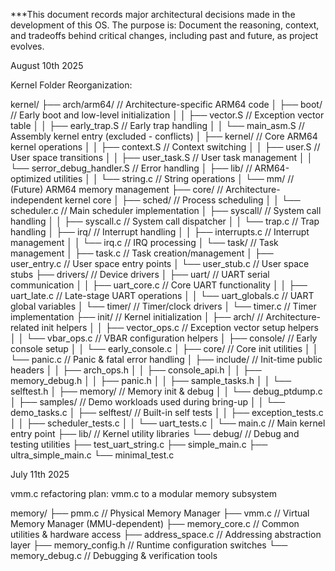 ***This document records major architectural decisions made in the development of this OS. The purpose is: Document the reasoning, context, and tradeoffs behind critical changes, including past and future, as project evolves.

August 10th 2025

Kernel Folder Reorganization:

kernel/
├── arch/arm64/           // Architecture-specific ARM64 code
│   ├── boot/            // Early boot and low-level initialization
│   │   ├── vector.S     // Exception vector table
│   │   ├── early_trap.S // Early trap handling
│   │   └── main_asm.S   // Assembly kernel entry (excluded - conflicts)
│   ├── kernel/          // Core ARM64 kernel operations
│   │   ├── context.S    // Context switching
│   │   ├── user.S       // User space transitions
│   │   ├── user_task.S  // User task management
│   │   └── serror_debug_handler.S // Error handling
│   ├── lib/             // ARM64-optimized utilities
│   │   └── string.c     // String operations
│   └── mm/              // (Future) ARM64 memory management
├── core/                // Architecture-independent kernel core
│   ├── sched/           // Process scheduling
│   │   └── scheduler.c  // Main scheduler implementation
│   ├── syscall/         // System call handling
│   │   ├── syscall.c    // System call dispatcher
│   │   └── trap.c       // Trap handling
│   ├── irq/             // Interrupt handling
│   │   ├── interrupts.c // Interrupt management
│   │   └── irq.c        // IRQ processing
│   └── task/            // Task management
│       ├── task.c       // Task creation/management
│       ├── user_entry.c // User space entry points
│       └── user_stub.c  // User space stubs
├── drivers/             // Device drivers
│   ├── uart/            // UART serial communication
│   │   ├── uart_core.c  // Core UART functionality
│   │   ├── uart_late.c  // Late-stage UART operations
│   │   └── uart_globals.c // UART global variables
│   └── timer/           // Timer/clock drivers
│       └── timer.c      // Timer implementation
├── init/                // Kernel initialization
│   ├── arch/            // Architecture-related init helpers
│   │   ├── vector_ops.c // Exception vector setup helpers
│   │   └── vbar_ops.c   // VBAR configuration helpers
│   ├── console/         // Early console setup
│   │   └── early_console.c
│   ├── core/            // Core init utilities
│   │   └── panic.c      // Panic & fatal error handling
│   ├── include/         // Init-time public headers
│   │   ├── arch_ops.h
│   │   ├── console_api.h
│   │   ├── memory_debug.h
│   │   ├── panic.h
│   │   ├── sample_tasks.h
│   │   └── selftest.h
│   ├── memory/          // Memory init & debug
│   │   └── debug_ptdump.c
│   ├── samples/         // Demo workloads used during bring-up
│   │   └── demo_tasks.c
│   ├── selftest/        // Built-in self tests
│   │   ├── exception_tests.c
│   │   ├── scheduler_tests.c
│   │   └── uart_tests.c
│   └── main.c           // Main kernel entry point
├── lib/                 // Kernel utility libraries
└── debug/               // Debug and testing utilities
    ├── test_uart_string.c
    ├── simple_main.c
    ├── ultra_simple_main.c
    └── minimal_test.c


July 11th 2025

vmm.c refactoring plan: vmm.c to a modular memory subsystem

memory/
├── pmm.c              // Physical Memory Manager
├── vmm.c              // Virtual Memory Manager (MMU-dependent)
├── memory_core.c      // Common utilities & hardware access
├── address_space.c    // Addressing abstraction layer
├── memory_config.h    // Runtime configuration switches
└── memory_debug.c     // Debugging & verification tools